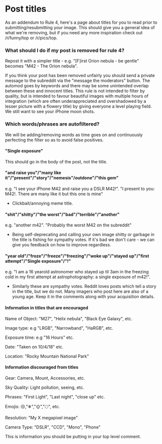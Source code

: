# Post titles

As an addendum to Rule 4, here's a page about titles for you to read prior to submitting/resubmitting your image. This should give you a general idea of what we're removing, but if you need any more inspiration check out /r/funny/top or /r/pics/top.

### What should I do if my post is removed for rule 4?

Repost it with a simpler title - e.g. "\[F]irst Orion nebula - be gentle" becomes "M42 - The Orion nebula".

If you think your post has been removed unfairly you should send a private message to the subreddit via the "message the moderators" button. The automod goes by keywords and there may be some unintended overlap between these and innocent titles. This rule is not intended to filter by quality, but is intended to favour beautiful images with multiple hours of integration (which are often underappreciated and overshadowed by a lesser picture with a flowery title) by giving everyone a level playing field. We still want to see your iPhone moon shots.

### Which words/phrases are autofiltered?

We will be adding/removing words as time goes on and continuously perfecting the filter so as to avoid false positives.

#### "Single exposure"

This should go in the body of the post, not the title.

#### "and raise you"/"many like it"/"present"/"story"/"nemesis"/outdone"/"this gem"

e.g. "I see your iPhone M42 and raise you a DSLR M42!". "I present to you: M42!. There are many like it but this one is mine"

* Clickbait/annoying meme title.

#### "shit"/"shitty"/"the worst"/"bad"/"terrible"/"another"

e.g. "another m42". "Probably the worst M42 on the subreddit"

* Being self-deprecating and calling your own image shitty or garbage in the title is fishing for sympathy votes. If it's bad we don't care - we can give you feedback on how to improve regardless.

#### "year old"/"froze"/"freeze"/"freezing"/"woke up"/"stayed up"/"first attempt"/"Single exposure"/"!"

e.g. "I am a 16 yearold astronomer who stayed up til 3am in the freezing cold in my first attempt at astrophotography: a single exposure of m42!".

* Similarly these are sympathy votes. Reddit loves posts which tell a story in the title, but we do not. Many imagers who post here are also of a young age. Keep it in the comments along with your acquisition details.

#### Information in titles that are encouraged

Name of Object: "M27", "Helix nebula", "Black Eye Galaxy", etc.

Image type: e.g "LRGB", "Narrowband", "HaRGB", etc.

Exposure time: e.g "16 Hours" etc.

Date: "Taken on 10/4/18" etc.

Location: "Rocky Mountain National Park"

#### Information discouraged from titles

Gear: Camera, Mount, Accessories, etc.

Sky Quality: Light pollution, seeing, etc.

Phrases: "First Light", "Last night", "close up" etc.

Emojis: 😒,"❄","🌞","🌕", etc.

Resolution: "My X megapixel image"

Camera Type: "DSLR", "CCD", "Mono", "Phone"

This is information you should be putting in your top level comment.
